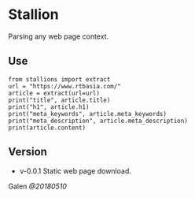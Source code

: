 # Stallion
Parsing any web page context.

## Use
```
from stallions import extract
url = "https://www.rtbasia.com/"
article = extract(url=url)
print("title", article.title)
print("h1", article.h1)
print("meta_keywords", article.meta_keywords)
print("meta_description", article.meta_description)
print(article.content)
```

## Version
- v-0.0.1 Static web page download.

Galen _@20180510_